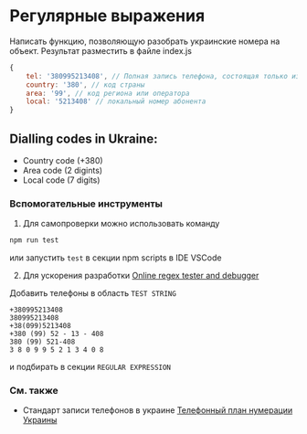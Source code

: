 # Регулярные выражения
Написать функцию, позволяющую разобрать украинские номера на объект.
Результат разместить в файле index.js

```js
{
    tel: '380995213408', // Полная запись телефона, состоящая только из цифр
    country: '380', // код страны
    area: '99', // код региона или оператора
    local: '5213408' // локальный номер абонента
}
```

## Dialling codes in Ukraine:
* Country code (+380)
* Area code (2 digints)
* Local code (7 digits)

### Вспомогательные инструменты

1. Для самопроверки можно использовать команду
```sh
npm run test
```
или запустить `test` в секции npm scripts в IDE VSCode

2. Для ускорения разработки [Online regex tester and debugger](https://regex101.com/)

Добавить телефоны в область `TEST STRING`
```
+380995213408
380995213408
+38(099)5213408
+380 (99) 52 - 13 - 408
380 (99) 521-408
3 8 0 9 9 5 2 1 3 4 0 8
```
и подбирать в секции `REGULAR EXPRESSION`

### См. также

* Стандарт записи телефонов в украине
[Телефонный план нумерации Украины](https://ru.wikipedia.org/wiki/%D0%A2%D0%B5%D0%BB%D0%B5%D1%84%D0%BE%D0%BD%D0%BD%D1%8B%D0%B9_%D0%BF%D0%BB%D0%B0%D0%BD_%D0%BD%D1%83%D0%BC%D0%B5%D1%80%D0%B0%D1%86%D0%B8%D0%B8_%D0%A3%D0%BA%D1%80%D0%B0%D0%B8%D0%BD%D1%8B)